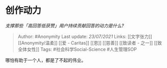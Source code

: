 # 创作动力
*支撑那些「高回答低获赞」用户持续贡献回答的动力是什么?*

> Author: #Anonymity
Last update: *23/07/2021* 
Links: [[文字张力]] [[Anonymity/温柔]] [[爱 - Caritas]] [[恩]] [[慈善]] [[致读者 - 之一]] [[致全体女性]]
Tags: #社会科学Social-Science  #人生管理SOP 

 
哪怕有助于一个人，都是了不起的伟业。



